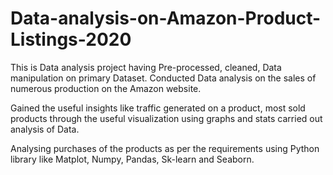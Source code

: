 # Data-analysis-on-Amazon-Product-Listings-2020
This is Data analysis project having Pre-processed, cleaned, Data manipulation on primary Dataset. Conducted Data analysis on the sales of numerous production on the Amazon website.


Gained the useful insights like traffic generated on a product, most sold products through the useful visualization using graphs and stats carried out analysis of Data.



Analysing purchases of the products as per the requirements using Python library like Matplot, Numpy, Pandas, Sk-learn and Seaborn.
